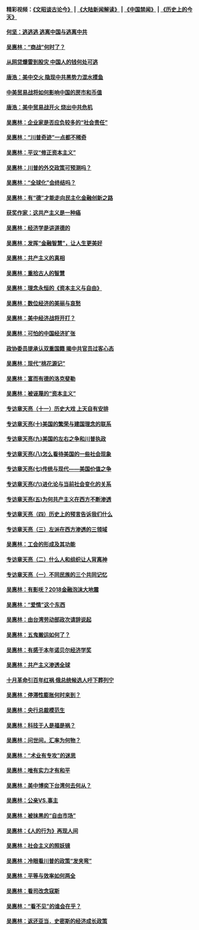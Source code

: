 #### 精彩视频：[《文昭谈古论今》](https://github.com/gfw-breaker/wenzhao/blob/master/README.md?t=11161231) | [《大陆新闻解读》](https://github.com/gfw-breaker/ntdtv-comedy/blob/master/README.md?t=11161231) | [《中国禁闻》](https://github.com/gfw-breaker/ntdtv-news/blob/master/README.md?t=11161231) | [《历史上的今天》](https://github.com/gfw-breaker/today-in-history/blob/master/README.md?t=11161231) 

#### [何坚：逃逃逃 逃离中国与逃离中共](../pages/nsc423/n10592891.md?t=11161231) 

#### [吴惠林：“商战”何时了？](../pages/nsc423/n10573558.md?t=11161231) 

#### [从网贷爆雷到股灾 中国人的钱何处可逃](../pages/nsc423/n10572800.md?t=11161231) 

#### [唐浩：美中交火 隐现中共黑势力混水摸鱼](../pages/nsc423/n10544040.md?t=11161231) 

#### [中美贸易战将如何影响中国的房市和币值](../pages/nsc423/n10543697.md?t=11161231) 

#### [唐浩：美中贸易战开火 烧出中共危机](../pages/nsc423/n10540126.md?t=11161231) 

#### [吴惠林：企业家是否应负较多的“社会责任”](../pages/nsc423/n10535022.md?t=11161231) 

#### [吴惠林：“川普奇迹”一点都不稀奇](../pages/nsc423/n10512808.md?t=11161231) 

#### [吴惠林：平议“修正资本主义”](../pages/nsc423/n10495724.md?t=11161231) 

#### [吴惠林：川普的外交政策可预测吗？](../pages/nsc423/n10462387.md?t=11161231) 

#### [吴惠林：“全球化”会终结吗？](../pages/nsc423/n10452838.md?t=11161231) 

#### [吴惠林：有“德”才能走向民主化金融创新之路](../pages/nsc423/n10432292.md?t=11161231) 

#### [获奖作家：这共产主义是一种癌](../pages/nsc423/n10431541.md?t=11161231) 

#### [吴惠林：经济学是讲道德的](../pages/nsc423/n10398014.md?t=11161231) 

#### [吴惠林：发挥“金融智慧”，让人生更美好](../pages/nsc423/n10375019.md?t=11161231) 

#### [吴惠林：共产主义的真相](../pages/nsc423/n10351394.md?t=11161231) 

#### [吴惠林：重拾古人的智慧](../pages/nsc423/n10337691.md?t=11161231) 

#### [吴惠林：理念永恒的《资本主义与自由》](../pages/nsc423/n10316274.md?t=11161231) 

#### [吴惠林：数位经济的美丽与哀愁](../pages/nsc423/n10292946.md?t=11161231) 

#### [吴惠林：美中经济战将开打？](../pages/nsc423/n10258825.md?t=11161231) 

#### [吴惠林：可怕的中国经济扩张](../pages/nsc423/n10219147.md?t=11161231) 

#### [政协委员提承认双重国籍 揭中共官员过客心态](../pages/nsc423/n10208809.md?t=11161231) 

#### [吴惠林：现代“桃花源记”](../pages/nsc423/n10185234.md?t=11161231) 

#### [吴惠林：富而有德的洛克斐勒](../pages/nsc423/n10142264.md?t=11161231) 

#### [吴惠林：被诬蔑的“资本主义”](../pages/nsc423/n10124816.md?t=11161231) 

#### [专访章天亮（十一）历史大戏 上天自有安排](../pages/nsc423/n10094905.md?t=11161231) 

#### [专访章天亮(十)美国的繁荣与建国理念的联系](../pages/nsc423/n10094899.md?t=11161231) 

#### [专访章天亮(九)美国的左右之争和川普执政](../pages/nsc423/n10094889.md?t=11161231) 

#### [专访章天亮(八)怎么看待美国的一些社会现象](../pages/nsc423/n10094857.md?t=11161231) 

#### [专访章天亮(七)传统与现代——美国价值之争](../pages/nsc423/n10093140.md?t=11161231) 

#### [专访章天亮(六)进化论与当前社会变化的关系](../pages/nsc423/n10092036.md?t=11161231) 

#### [专访章天亮(五)为何共产主义在西方不断渗透](../pages/nsc423/n10083620.md?t=11161231) 

#### [专访章天亮（四）历史上的预言告诉我们什么](../pages/nsc423/n10083606.md?t=11161231) 

#### [专访章天亮（三）左派在西方渗透的三领域](../pages/nsc423/n10081115.md?t=11161231) 

#### [吴惠林：工会的形成及其功能](../pages/nsc423/n10080633.md?t=11161231) 

#### [专访章天亮（二）什么人和组织让人背离神](../pages/nsc423/n10076637.md?t=11161231) 

#### [专访章天亮（一）不同民族的三个共同记忆](../pages/nsc423/n10074188.md?t=11161231) 

#### [吴惠林：有影呒？2018金融泡沫大地震](../pages/nsc423/n10040534.md?t=11161231) 

#### [吴惠林：“爱情”这个东西](../pages/nsc423/n10019423.md?t=11161231) 

#### [吴惠林：由台湾劳动部政次请辞说起](../pages/nsc423/n9979679.md?t=11161231) 

#### [吴惠林：五鬼搬运如何了？](../pages/nsc423/n9925338.md?t=11161231) 

#### [吴惠林：有感于本年诺贝尔经济学奖](../pages/nsc423/n9871883.md?t=11161231) 

#### [吴惠林：共产主义渗透全球](../pages/nsc423/n9812748.md?t=11161231) 

#### [十月革命引百年红祸 俄总统候选人吁下葬列宁](../pages/nsc423/n9810182.md?t=11161231) 

#### [吴惠林：停滞性膨胀何时来到？](../pages/nsc423/n9764136.md?t=11161231) 

#### [吴惠林：央行总裁模范生](../pages/nsc423/n9728134.md?t=11161231) 

#### [吴惠林：科技于人是福是祸？](../pages/nsc423/n9672982.md?t=11161231) 

#### [吴惠林：问世间，汇率为何物？](../pages/nsc423/n9621788.md?t=11161231) 

#### [吴惠林：“术业有专攻”的迷思](../pages/nsc423/n9580363.md?t=11161231) 

#### [吴惠林：唯有实力才有和平](../pages/nsc423/n9529599.md?t=11161231) 

#### [吴惠林：美中博奕下台湾何去何从？](../pages/nsc423/n9483598.md?t=11161231) 

#### [吴惠林：公亲VS.事主](../pages/nsc423/n9425637.md?t=11161231) 

#### [吴惠林：被抹黑的“自由市场”](../pages/nsc423/n9351545.md?t=11161231) 

#### [吴惠林：《人的行为》再现人间](../pages/nsc423/n9296339.md?t=11161231) 

#### [吴惠林：社会主义的照妖镜](../pages/nsc423/n9243460.md?t=11161231) 

#### [吴惠林：冷眼看川普的政策“发夹弯”](../pages/nsc423/n9120684.md?t=11161231) 

#### [吴惠林：平等与效率如何两全](../pages/nsc423/n9075430.md?t=11161231) 

#### [吴惠林：看司改念寇斯](../pages/nsc423/n9024915.md?t=11161231) 

#### [吴惠林：“看不见”的谁会在乎？](../pages/nsc423/n8977488.md?t=11161231) 

#### [吴惠林：返还亚当．史密斯的经济成长政策](../pages/nsc423/n8931896.md?t=11161231) 


